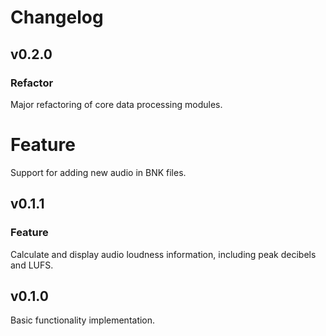 # Changelog

## v0.2.0

### Refactor

Major refactoring of core data processing modules.

# Feature

Support for adding new audio in BNK files.

## v0.1.1

### Feature

Calculate and display audio loudness information, including peak decibels and LUFS.

## v0.1.0

Basic functionality implementation.
